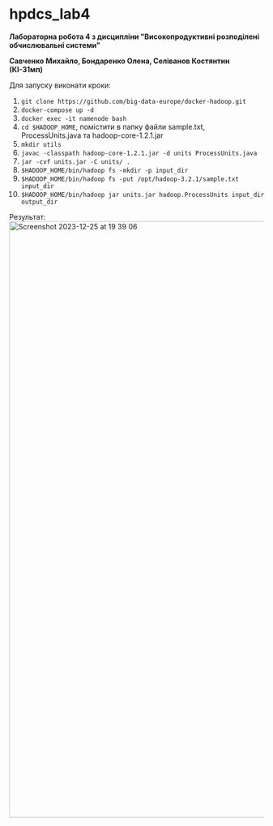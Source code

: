 # hpdcs_lab4
**Лабораторна робота 4 з дисципліни "Високопродуктивні розподілені обчислювальні системи"**

**Савченко Михайло, Бондаренко Олена, Селіванов Костянтин (КІ-31мп)**

Для запуску виконати кроки:
1. `git clone https://github.com/big-data-europe/docker-hadoop.git`
2. `docker-compose up -d`
3. `docker exec -it namenode bash`
4. `cd $HADOOP_HOME`, помістити в папку файли sample.txt, ProcessUnits.java та hadoop-core-1.2.1.jar
5. `mkdir utils`
6. `javac -classpath hadoop-core-1.2.1.jar -d units ProcessUnits.java`
7. `jar -cvf units.jar -C units/ .`
8. `$HADOOP_HOME/bin/hadoop fs -mkdir -p input_dir`
9. `$HADOOP_HOME/bin/hadoop fs -put /opt/hadoop-3.2.1/sample.txt input_dir`
10. `$HADOOP_HOME/bin/hadoop jar units.jar hadoop.ProcessUnits input_dir output_dir`

Результат:
<img width="1177" alt="Screenshot 2023-12-25 at 19 39 06" src="https://github.com/shalf3y/hpdcs_lab4/assets/122876241/fe6bd32e-6343-4eeb-a5cc-22c689646669">
